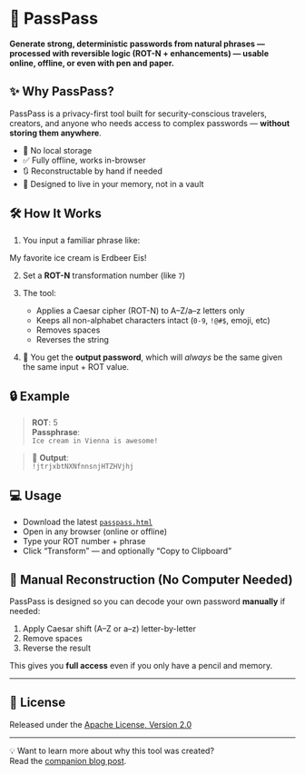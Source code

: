 # 🔐 PassPass

**Generate strong, deterministic passwords from natural phrases — processed with reversible logic (ROT-N + enhancements) — usable online, offline, or even with pen and paper.**

## ✨ Why PassPass?

PassPass is a privacy-first tool built for security-conscious travelers, creators, and anyone who needs access to complex passwords — **without storing them anywhere**.

- 🚫 No local storage
- ✅ Fully offline, works in-browser
- 🔃 Reconstructable by hand if needed
- 🧠 Designed to live in your memory, not in a vault

## 🛠 How It Works

1. You input a familiar phrase like:

My favorite ice cream is Erdbeer Eis!


2. Set a **ROT-N** transformation number (like `7`)
3. The tool:
    - Applies a Caesar cipher (ROT-N) to A–Z/a–z letters only
    - Keeps all non-alphabet characters intact (`0-9`, `!@#$`, emoji, etc)
    - Removes spaces
    - Reverses the string

4. 🎯 You get the **output password**, which will _always_ be the same given the same input + ROT value.

## 🔒 Example

> **ROT**: 5  
> **Passphrase**:  
> `Ice cream in Vienna is awesome!`

> 🔑 **Output**:  
> `!jtrjxbtNXNfnnsnjHTZHVjhj`

## 💻 Usage

- Download the latest [`passpass.html`](./passpass.html)
- Open in any browser (online or offline)
- Type your ROT number + phrase
- Click “Transform” — and optionally “Copy to Clipboard”

## 🧠 Manual Reconstruction (No Computer Needed)

PassPass is designed so you can decode your own password **manually** if needed:

1. Apply Caesar shift (A–Z or a–z) letter-by-letter
2. Remove spaces
3. Reverse the result

This gives you **full access** even if you only have a pencil and memory.

---

## 📎 License

Released under the [Apache License, Version 2.0](LICENSE)

---

💡 Want to learn more about why this tool was created?  
Read the [companion blog post](https://ernstrenner.com/members/passpass-a-robust-password-generator-for-people-on-the-move/).

